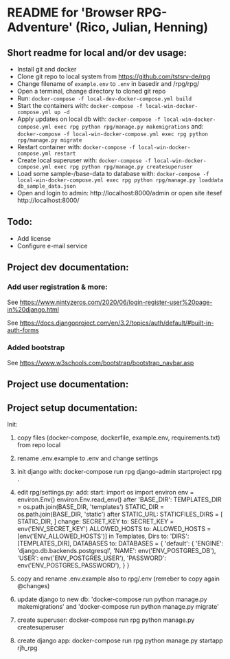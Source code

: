 # README for 'Browser RPG-Adventure' (Rico, Julian, Henning)

## Short readme for local and/or dev usage: 

- Install git and docker
- Clone git repo to local system from https://github.com/tstsrv-de/rpg 
- Change filename of ``example.env`` to ``.env`` in basedir and /rpg/rpg/
- Open a terminal, change directory to cloned git repo
- Run:
``docker-compose -f local-dev-docker-compose.yml build``
- Start the containers with:
``docker-compose -f local-win-docker-compose.yml up -d``
- Apply updates on local db with:
``docker-compose -f local-win-docker-compose.yml exec rpg python rpg/manage.py makemigrations``
and:
``docker-compose -f local-win-docker-compose.yml exec rpg python rpg/manage.py migrate``
- Restart container with:
``docker-compose -f local-win-docker-compose.yml restart``
- Create local superuser with:
``docker-compose -f local-win-docker-compose.yml exec rpg python rpg/manage.py createsuperuser``
- Load some sample-/base-data to database with:
``docker-compose -f local-win-docker-compose.yml exec rpg python rpg/manage.py loaddata db_sample_data.json``
- Open and login to admin: http://localhost:8000/admin or open site itesef http://localhost:8000/


## Todo: 
- Add license 
- Configure e-mail service




## Project dev documentation: 

### Add user registration & more:
See https://www.nintyzeros.com/2020/06/login-register-user%20page-in%20django.html

See https://docs.djangoproject.com/en/3.2/topics/auth/default/#built-in-auth-forms
### Added bootstrap
See https://www.w3schools.com/bootstrap/bootstrap_navbar.asp

## Project use documentation: 

## Project setup documentation: 
Init: 
1. copy files (docker-compose, dockerfile, example.env, requirements.txt) from repo local
2. rename .env.example to .env and change settings 
3. init django with: docker-compose run rpg django-admin startproject rpg .
4. edit rpg/settings.py:
    add:
        start:
            import os
            import environ
            env = environ.Env()
            environ.Env.read_env()
        after 'BASE_DIR':
            TEMPLATES_DIR = os.path.join(BASE_DIR, 'templates')
            STATIC_DIR = os.path.join(BASE_DIR, 'static')
        after STATIC_URL:
            STATICFILES_DIRS = [
                STATIC_DIR,
            ]
    change: 
        SECRET_KEY to:
            SECRET_KEY = env('ENV_SECRET_KEY')
        ALLOWED_HOSTS to:
            ALLOWED_HOSTS = [env('ENV_ALLOWED_HOSTS')]
        in Templates, Dirs to:
                'DIRS': [TEMPLATES_DIR],
        DATABASES to:
            DATABASES = {
                'default': {
                    'ENGINE': 'django.db.backends.postgresql',
                    'NAME': env('ENV_POSTGRES_DB'),
                    'USER': env('ENV_POSTGRES_USER'),
                    'PASSWORD': env('ENV_POSTGRES_PASSWORD'),
                }
            }

5. copy and rename .env.example also to rpg/.env (remeber to copy again @changes)
6. update django to new db: 'docker-compose run python manage.py makemigrations' and 'docker-compose run python manage.py migrate'
7. create superuser: docker-compose run rpg python manage.py createsuperuser
8. create django app: docker-compose run rpg python manage.py startapp rjh_rpg 


